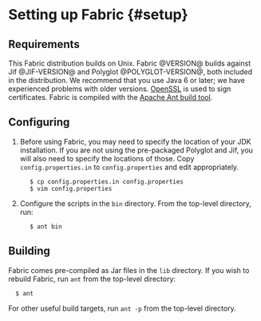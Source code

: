 Setting up Fabric {#setup}
=================

Requirements
------------
This Fabric distribution builds on Unix. Fabric @VERSION@ builds against Jif
@JIF-VERSION@ and Polyglot @POLYGLOT-VERSION@, both included in the
distribution. We recommend that you use Java 6 or later; we have experienced
problems with older versions. [OpenSSL](http://www.openssl.org/) is used to
sign certificates. Fabric is compiled with the [Apache Ant build
tool](http://ant.apache.org/).


Configuring
-----------
1. Before using Fabric, you may need to specify the location of your JDK
   installation. If you are not using the pre-packaged Polyglot and Jif, you
   will also need to specify the locations of those.  Copy
   `config.properties.in` to `config.properties` and edit appropriately.
~~~
      $ cp config.properties.in config.properties
      $ vim config.properties
~~~
2. Configure the scripts in the `bin` directory. From the top-level
   directory, run:
~~~
      $ ant bin
~~~

Building
--------
Fabric comes pre-compiled as Jar files in the `lib` directory. If you
wish to rebuild Fabric, run `ant` from the top-level directory:
~~~
  $ ant
~~~
For other useful build targets, run `ant -p` from the top-level directory.
